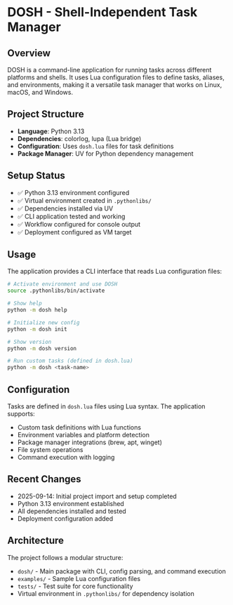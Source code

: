 # DOSH - Shell-Independent Task Manager

## Overview
DOSH is a command-line application for running tasks across different platforms and shells. It uses Lua configuration files to define tasks, aliases, and environments, making it a versatile task manager that works on Linux, macOS, and Windows.

## Project Structure
- **Language**: Python 3.13
- **Dependencies**: colorlog, lupa (Lua bridge)
- **Configuration**: Uses `dosh.lua` files for task definitions
- **Package Manager**: UV for Python dependency management

## Setup Status
- ✅ Python 3.13 environment configured
- ✅ Virtual environment created in `.pythonlibs/`
- ✅ Dependencies installed via UV
- ✅ CLI application tested and working
- ✅ Workflow configured for console output
- ✅ Deployment configured as VM target

## Usage
The application provides a CLI interface that reads Lua configuration files:

```bash
# Activate environment and use DOSH
source .pythonlibs/bin/activate

# Show help
python -m dosh help

# Initialize new config
python -m dosh init

# Show version
python -m dosh version

# Run custom tasks (defined in dosh.lua)
python -m dosh <task-name>
```

## Configuration
Tasks are defined in `dosh.lua` files using Lua syntax. The application supports:
- Custom task definitions with Lua functions
- Environment variables and platform detection
- Package manager integrations (brew, apt, winget)
- File system operations
- Command execution with logging

## Recent Changes
- 2025-09-14: Initial project import and setup completed
- Python 3.13 environment established
- All dependencies installed and tested
- Deployment configuration added

## Architecture
The project follows a modular structure:
- `dosh/` - Main package with CLI, config parsing, and command execution
- `examples/` - Sample Lua configuration files
- `tests/` - Test suite for core functionality
- Virtual environment in `.pythonlibs/` for dependency isolation
